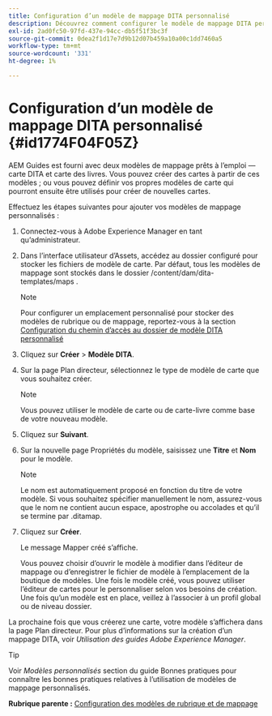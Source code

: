 ```yaml
---
title: Configuration d’un modèle de mappage DITA personnalisé
description: Découvrez comment configurer le modèle de mappage DITA personnalisé
exl-id: 2ad0fc50-97fd-437e-94cc-db5f51f3bc3f
source-git-commit: 0dea2f1d17e7d9b12d07b459a10a00c1dd7460a5
workflow-type: tm+mt
source-wordcount: '331'
ht-degree: 1%

---
```


# Configuration d’un modèle de mappage DITA personnalisé {#id1774F04F05Z}

AEM Guides est fourni avec deux modèles de mappage prêts à l’emploi — carte DITA et carte des livres. Vous pouvez créer des cartes à partir de ces modèles ; ou vous pouvez définir vos propres modèles de carte qui pourront ensuite être utilisés pour créer de nouvelles cartes.

Effectuez les étapes suivantes pour ajouter vos modèles de mappage personnalisés :

1. Connectez-vous à Adobe Experience Manager en tant qu’administrateur.

1. Dans l’interface utilisateur d’Assets, accédez au dossier configuré pour stocker les fichiers de modèle de carte. Par défaut, tous les modèles de mappage sont stockés dans le dossier /content/dam/dita-templates/maps .

   >[!NOTE]
   >
   > Pour configurer un emplacement personnalisé pour stocker des modèles de rubrique ou de mappage, reportez-vous à la section [Configuration du chemin d’accès au dossier de modèle DITA personnalisé](conf-template-tags-custom-dita-topic-template.md#id191LCF0095Z)

1. Cliquez sur **Créer** \> **Modèle DITA**.

1. Sur la page Plan directeur, sélectionnez le type de modèle de carte que vous souhaitez créer.

   >[!NOTE]
   >
   > Vous pouvez utiliser le modèle de carte ou de carte-livre comme base de votre nouveau modèle.

1. Cliquez sur **Suivant**.

1. Sur la nouvelle page Propriétés du modèle, saisissez une **Titre** et **Nom** pour le modèle.

   >[!NOTE]
   >
   > Le nom est automatiquement proposé en fonction du titre de votre modèle. Si vous souhaitez spécifier manuellement le nom, assurez-vous que le nom ne contient aucun espace, apostrophe ou accolades et qu’il se termine par .ditamap.

1. Cliquez sur **Créer**.

   Le message Mapper créé s’affiche.

   Vous pouvez choisir d’ouvrir le modèle à modifier dans l’éditeur de mappage ou d’enregistrer le fichier de modèle à l’emplacement de la boutique de modèles. Une fois le modèle créé, vous pouvez utiliser l’éditeur de cartes pour le personnaliser selon vos besoins de création. Une fois qu’un modèle est en place, veillez à l’associer à un profil global ou de niveau dossier.


La prochaine fois que vous créerez une carte, votre modèle s’affichera dans la page Plan directeur. Pour plus d’informations sur la création d’un mappage DITA, voir *Utilisation des guides Adobe Experience Manager*.

>[!TIP]
>
> Voir *Modèles personnalisés* section du guide Bonnes pratiques pour connaître les bonnes pratiques relatives à l’utilisation de modèles de mappage personnalisés.

**Rubrique parente :** [Configuration des modèles de rubrique et de mappage](conf-template-tags.md)
